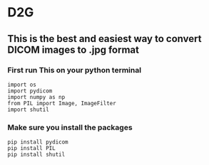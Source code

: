 # D2G
## This is the best and easiest way to convert DICOM images to .jpg format
### First run This on your python terminal
```
import os
import pydicom
import numpy as np
from PIL import Image, ImageFilter
import shutil
```
### Make sure you install the packages 
```
pip install pydicom
pip install PIL
pip install shutil
```
